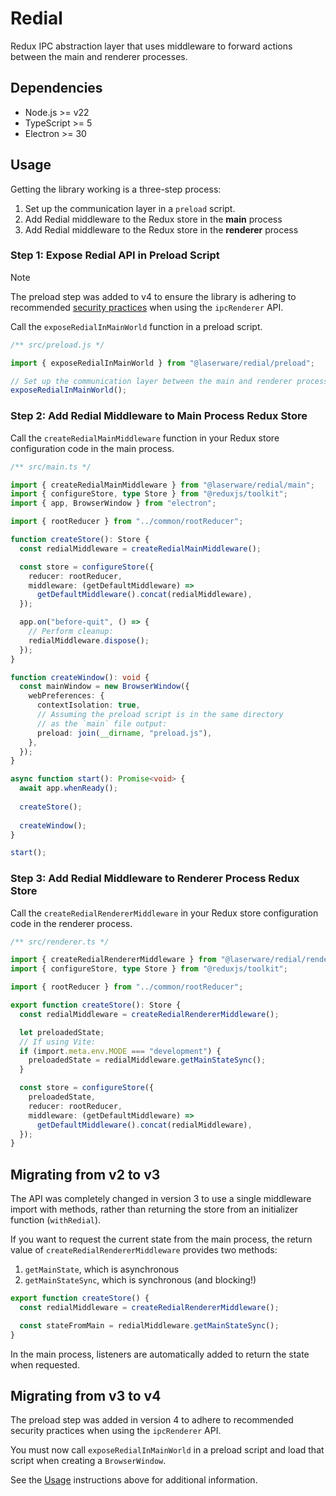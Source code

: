 # Redial

Redux IPC abstraction layer that uses middleware to forward actions between the main and renderer processes.

## Dependencies

- Node.js >= v22
- TypeScript >= 5
- Electron >= 30

## Usage

Getting the library working is a three-step process:

1. Set up the communication layer in a `preload` script.
2. Add Redial middleware to the Redux store in the **main** process
3. Add Redial middleware to the Redux store in the **renderer** process

### Step 1: Expose Redial API in Preload Script

> [!NOTE]
> The preload step was added to v4 to ensure the library is adhering to recommended
> [security practices](https://www.electronjs.org/docs/latest/tutorial/context-isolation#security-considerations)
> when using the `ipcRenderer` API.

Call the `exposeRedialInMainWorld` function in a preload script.

```js
/** src/preload.js */

import { exposeRedialInMainWorld } from "@laserware/redial/preload";

// Set up the communication layer between the main and renderer processes:
exposeRedialInMainWorld();
```

### Step 2: Add Redial Middleware to Main Process Redux Store

Call the `createRedialMainMiddleware` function in your Redux store configuration code in the main process.

```ts
/** src/main.ts */

import { createRedialMainMiddleware } from "@laserware/redial/main";
import { configureStore, type Store } from "@reduxjs/toolkit";
import { app, BrowserWindow } from "electron";

import { rootReducer } from "../common/rootReducer";

function createStore(): Store {
  const redialMiddleware = createRedialMainMiddleware();

  const store = configureStore({
    reducer: rootReducer,
    middleware: (getDefaultMiddleware) =>
      getDefaultMiddleware().concat(redialMiddleware),
  });

  app.on("before-quit", () => {
    // Perform cleanup:
    redialMiddleware.dispose();
  });
}

function createWindow(): void {
  const mainWindow = new BrowserWindow({
    webPreferences: {
      contextIsolation: true,
      // Assuming the preload script is in the same directory 
      // as the `main` file output:
      preload: join(__dirname, "preload.js"),
    },
  });
}

async function start(): Promise<void> {
  await app.whenReady();
  
  createStore();
  
  createWindow();
}

start();
```

### Step 3: Add Redial Middleware to Renderer Process Redux Store

Call the `createRedialRendererMiddleware` in your Redux store configuration code in the renderer process.

```ts
/** src/renderer.ts */

import { createRedialRendererMiddleware } from "@laserware/redial/renderer";
import { configureStore, type Store } from "@reduxjs/toolkit";

import { rootReducer } from "../common/rootReducer";

export function createStore(): Store {
  const redialMiddleware = createRedialRendererMiddleware();

  let preloadedState;
  // If using Vite:
  if (import.meta.env.MODE === "development") {
    preloadedState = redialMiddleware.getMainStateSync();
  }

  const store = configureStore({
    preloadedState,
    reducer: rootReducer,
    middleware: (getDefaultMiddleware) =>
      getDefaultMiddleware().concat(redialMiddleware),
  });
}
```

## Migrating from v2 to v3

The API was completely changed in version 3 to use a single middleware import with methods, rather than returning the store from an initializer function (`withRedial`).

If you want to request the current state from the main process, the return value of `createRedialRendererMiddleware` provides two methods:

1. `getMainState`, which is asynchronous
2. `getMainStateSync`, which is synchronous (and blocking!)

```ts
export function createStore() {
  const redialMiddleware = createRedialRendererMiddleware();

  const stateFromMain = redialMiddleware.getMainStateSync();
}
```

In the main process, listeners are automatically added to return the state when requested.

## Migrating from v3 to v4

The preload step was added in version 4 to adhere to recommended security practices when using the `ipcRenderer` API.

You must now call `exposeRedialInMainWorld` in a preload script and load that script when creating a `BrowserWindow`.

See the [Usage](#usage) instructions above for additional information.
